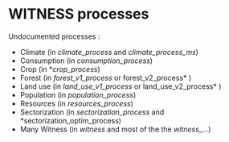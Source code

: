 # WITNESS processes

Undocumented processes :
* Climate (in *climate_process* and *climate_process_ms*)
* Consumption (in *consumption_process*)
* Crop (in **crop_process*)
* Forest (in *forest_v1_process* or forest_v2_process* )
* Land use (in *land_use_v1_process* or land_use_v2_process* )
* Population (in *population_process*)
* Resources (in *resources_process*)
* Sectorization (in *sectorization_process* and *sectorization_optim_process)
* Many Witness (in *witness* and most of the the *witness_...*) 
